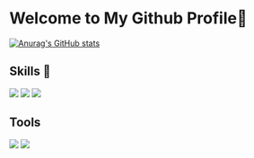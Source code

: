 # Welcome to My Github Profile👋

[![Anurag's GitHub stats](https://github-readme-stats.vercel.app/api?username=surfkwon715&show_icons=true&theme=tokyonight)](https://github.com/anuraghazra/github-readme-stats)
<!--
**surfkwon715/surfkwon715** is a ✨ _special_ ✨ repository because its `README.md` (this file) appears on your GitHub profile.

Here are some ideas to get you started:

- 🔭 I’m currently working on ...
- 🌱 I’m currently learning ...
- 👯 I’m looking to collaborate on ...
- 🤔 I’m looking for help with ...
- 💬 Ask me about ...
- 📫 How to reach me: ...
- 😄 Pronouns: ...
- ⚡ Fun fact: ...
-->

## Skills 💪
<div>
<img src="https://img.shields.io/badge/Javascript-black?style=flat-square&logo=Javascript&logoColor=yellow"/>
<img src="https://img.shields.io/badge/React-black?style=flat-square&logo=React&logoColor=skyblue"/>
<img src="https://img.shields.io/badge/Python-black?style=flat-square&logo=Python&logoColor=skyblue"/>
</div>

## Tools
<div>
  <img src="https://img.shields.io/badge/Firebase-black?style=flat-square&logo=Firebase&logoColor=yellow"/>
  <img src="https://img.shields.io/badge/Git-black?style=flat-square&logo=Git"/>
</div>



